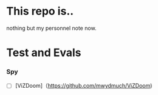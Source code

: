 # This repo is..
nothing but my personnel note now.
# Test and Evals
  ### Spy
  
  -[ ] [ViZDoom]（https://github.com/mwydmuch/ViZDoom) 
